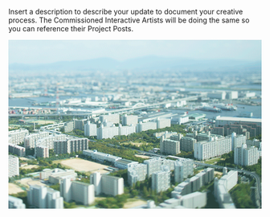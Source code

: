 Insert a description to describe your update to document your creative process. The Commissioned Interactive Artists will be doing the same so you can reference their Project Posts.

![Example Image](../project_images/sketches/sketch_002_tilt_shift.gif?raw=true "Example Image")

